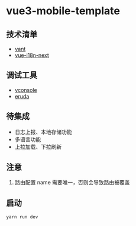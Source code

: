 <!--
 * @Author: kingford
 * @Date: 2021-07-28 16:18:58
 * @LastEditTime: 2021-09-27 11:27:39
-->

# vue3-mobile-template

## 技术清单

- [vant](https://vant-contrib.gitee.io/vant/v3/#/zh-CN)
- [vue-i18n-next](https://github.com/intlify/vue-i18n-next)

## 调试工具

- [vconsole](https://github.com/tencent/vconsole/)
- [eruda](https://github.com/liriliri/eruda)

## 待集成

- 日志上报、本地存储功能
- 多语言功能
- 上拉加载、下拉刷新

## 注意

1. 路由配置 name 需要唯一，否则会导致路由被覆盖

## 启动

```bash
yarn run dev
```
